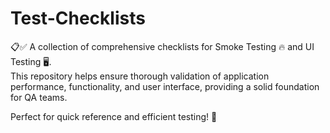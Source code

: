 # Test-Checklists

📋✅ A collection of comprehensive checklists for Smoke Testing 🔥 and UI Testing 🖥️.  
This repository helps ensure thorough validation of application performance, functionality, and user interface, providing a solid foundation for QA teams.  

Perfect for quick reference and efficient testing! 🚀
